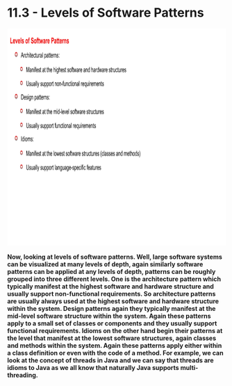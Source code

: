 # 11.3 - Levels of Software Patterns

<img src="/images/11_03_01.jpg" width="800" height="500">

**Now, looking at levels of software patterns. Well, large software systems can be visualized at many levels of depth, again similarly software patterns can be applied at any levels of depth, patterns can be roughly grouped into three different levels. One is the architecture pattern which typically manifest at the highest software and hardware structure and usually support non-functional requirements. So architecture patterns are usually always used at the highest software and hardware structure within the system. Design patterns again they typically manifest at the mid-level software structure within the system. Again these patterns apply to a small set of classes or components and they usually support functional requirements. Idioms on the other hand begin their patterns at the level that manifest at the lowest software structures, again classes and methods within the system. Again these patterns apply either within a class definition or even with the code of a method. For example, we can look at the concept of threads in Java and we can say that threads are idioms to Java as we all know that naturally Java supports multi-threading.**